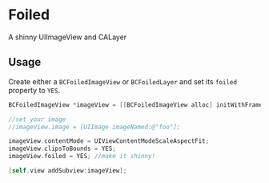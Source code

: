 # Foiled
A shinny UIImageView and CALayer

## Usage
Create either a `BCFoiledImageView` or `BCFoiledLayer` and set its `foiled` property to `YES`.

```objective-c
BCFoiledImageView *imageView = [[BCFoiledImageView alloc] initWithFrame:self.view.bounds];

//set your image
//imageView.image = [UIImage imageNamed:@"foo"];

imageView.contentMode = UIViewContentModeScaleAspectFit;
imageView.clipsToBounds = YES;
imageView.foiled = YES; //make it shinny!

[self.view addSubview:imageView];
```
